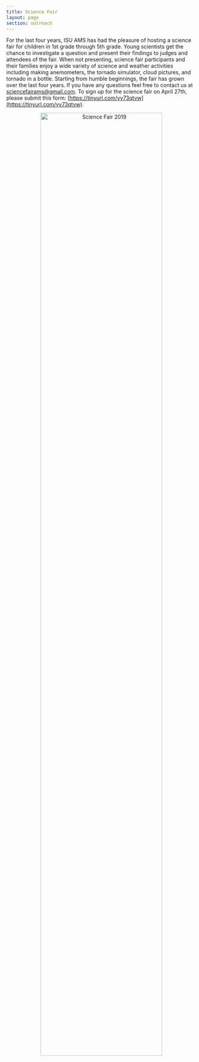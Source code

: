 ```yaml
---
title: Science Fair
layout: page
section: outreach
---
```


For the last four years, ISU AMS has had the pleasure of hosting a science fair for children in 
1st grade through 5th grade. Young scientists get the chance to investigate a question
and present their findings to judges and attendees of the fair. When not presenting, science fair
participants and their families enjoy a wide variety of science and weather activities including
making anemometers, the tornado simulator, cloud pictures, and tornado in a bottle. Starting from
humble beginnings, the fair has grown over the last four years. If you have any questions feel
free to contact us at sciencefairams@gmail.com. To sign up for the science fair on April 27th, please submit this form: [https://tinyurl.com/yy73qtvw](https://tinyurl.com/yy73qtvw).

<div style="text-align: center;"><img src="{{ site.baseurl }}/uploads/Flyer_2019.jpg?raw=true" alt="Science Fair 2019" style="width:80%;"></div>
